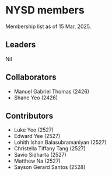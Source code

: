 # NYSD members

Membership list as of 15 Mar, 2025.

## Leaders

Nil

## Collaborators

- Manuel Gabriel Thomas (2426)
- Shane Yeo (2426)

## Contributors

- Luke Yeo (2527)
- Edward Yee (2527)
- Lohith Ishan Balasubramaniyan (2527)
- Christella Tiffany Tang (2527)
- Savio Sidharta (2527)
- Matthew Na (2527)
- Sayson Gerard Santos (2528)

